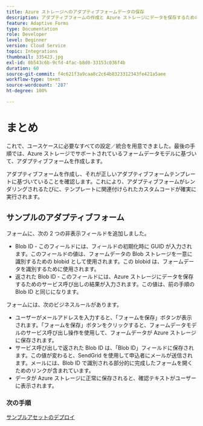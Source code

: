```yaml
---
title: Azure ストレージへのアダプティブフォームデータの保存
description: アダプティブフォームの作成と Azure ストレージにデータを保存するための設定
feature: Adaptive Forms
type: Documentation
role: Developer
level: Beginner
version: Cloud Service
topic: Integrations
thumbnail: 335423.jpg
exl-id: 0b543c6b-9cfd-4fac-b8d0-33153c036f4b
duration: 60
source-git-commit: f4c621f3a9caa8c2c64b8323312343fe421a5aee
workflow-type: tm+mt
source-wordcount: '287'
ht-degree: 100%

---
```


# まとめ

これで、ユースケースに必要なすべての設定／統合を用意できました。最後の手順では、Azure ストレージでサポートされているフォームデータモデルに基づいて、アダプティブフォームを作成します。

アダプティブフォームを作成し、それが正しいアダプティブフォームテンプレートに基づいていることを確認します。これにより、アダプティブフォームがレンダリングされるたびに、テンプレートに関連付けられたカスタムコードが確実に実行されます。

## サンプルのアダプティブフォーム

フォームに、次の 2 つの非表示フィールドを追加しました。

* Blob ID - このフィールドには、フィールドの初期化時に GUID が入力されます。このフィールドの値は、フォームデータの Blob ストレージを一意に識別するための blobid として使用されます。この blobid は、フォームデータを識別するために使用されます。
* 返された Blob ID - このフィールドには、Azure ストレージにデータを保存するためのサービス呼び出しの結果が入力されます。この値は、前の手順の Blob ID と同じになります。

フォームには、次のビジネスルールがあります。

* ユーザーがメールアドレスを入力すると、「フォームを保存」ボタンが表示されます。「フォームを保存」ボタンをクリックすると、フォームデータモデルのサービス呼び出し操作を使用して、フォームデータが Azure ストレージに保存されます。
* サービス呼び出しで返された Blob ID は、「Blob ID」フィールドに保存されます。この値が変わると、SendGrid を使用して申込者にメールが送信されます。メールには、Blob ID で識別される部分的に完成したフォームを開くためのリンクが含まれています。
* データが Azure ストレージに正常に保存されると、確認テキストがユーザーに表示されます。

### 次の手順

[サンプルアセットのデプロイ](./deploy-sample-assets.md)
